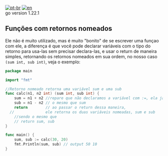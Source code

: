 [![pt-br](https://img.shields.io/badge/language-pt--br-green.svg)](https://github.com/kauemurakami/go-named-return-functions/blob/main/README.pt-br.md)
[![en](https://img.shields.io/badge/language-en-orange.svg)](https://github.com/kauemurakami/go-named-return-functions/blob/main/README.md)  
go version 1.22.1

## Funções com retornos nomeados
Ele não é muito utilizado, mas é muito "bonito" de se escrever uma funçao com ele, a diferença é que você pode declarar variáveis com o tipo do retorno para usa-las sem precisar declara-las, e usar o return de maneira simples, retornando os retornos nomeados em sua ordem, no nosso caso ```(sum int, sub int)```, veja o exemplo:  
```go
package main

import "fmt"

//Retorno nomeado retorna uma variável sum e uma sub
func calc(n1, n2 int) (sum int, sub int) {
	sum = n1 + n2 //repare que não declaramos a variável com :=, ela já é declarada no retorno
	sub = n1 - n2 // o mesmo que sum
	return        // ao passar o return dessa maneira, 
  //              ele retorna os duas variáveis nomeadas, sum e sub
	//sendo o mesmo que
	// return sum, sub
}

func main() {
	sum, sub := calc(30, 20)
	fmt.Println(sum, sub) // output 50 10
}
```